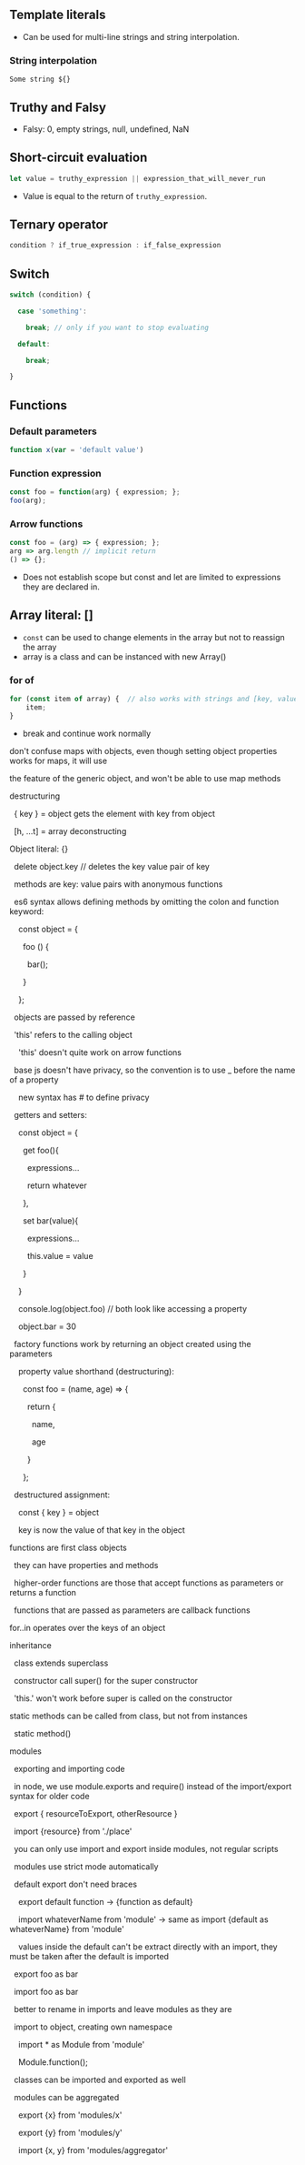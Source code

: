 ## Template literals
- Can be used for multi-line strings and string interpolation.

### String interpolation
`Some string ${}`

## Truthy and Falsy
- Falsy: 0, empty strings, null, undefined, NaN

## Short-circuit evaluation
```js
let value = truthy_expression || expression_that_will_never_run
```
-  Value is equal to the return of `truthy_expression`.

## Ternary operator
```js
condition ? if_true_expression : if_false_expression
```

## Switch
```js
switch (condition) {

  case 'something':

    break; // only if you want to stop evaluating

  default:

    break;

}
```

  
## Functions
### Default parameters
```js
function x(var = 'default value')
```

###  Function expression
```js
const foo = function(arg) { expression; };
foo(arg);
```

### Arrow functions
```js
const foo = (arg) => { expression; };
arg => arg.length // implicit return
() => {};
```
- Does not establish scope but const and let are limited to expressions they are declared in.

## Array literal: []
- `const` can be used to change elements in the array but not to reassign the array
- array is a class and can be instanced with new Array()
### for of
```js
for (const item of array) {  // also works with strings and [key, value]
    item;
}
```
- break and continue work normally

don't confuse maps with objects, even though setting object properties works for maps, it will use

the feature of the generic object, and won't be able to use map methods

  

destructuring

  { key } = object gets the element with key from object

  [h, ...t] = array deconstructing

  

Object literal: {}

  delete object.key // deletes the key value pair of key

  methods are key: value pairs with anonymous functions

  es6 syntax allows defining methods by omitting the colon and function keyword:

    const object = {

      foo () {

        bar();

      }

    };

  objects are passed by reference

  'this' refers to the calling object

    'this' doesn't quite work on arrow functions

  base js doesn't have privacy, so the convention is to use _ before the name of a property

    new syntax has # to define privacy

  getters and setters:

    const object = {

      get foo(){

        expressions...

        return whatever

      },

      set bar(value){

        expressions...

        this.value = value

      }

    }

    console.log(object.foo) // both look like accessing a property

    object.bar = 30

  

  factory functions work by returning an object created using the parameters

    property value shorthand (destructuring):

      const foo = (name, age) => {

        return {

          name,

          age

        }

      };

  destructured assignment:

    const { key } = object

    key is now the value of that key in the object

  

functions are first class objects

  they can have properties and methods

  higher-order functions are those that accept functions as parameters or returns a function

  functions that are passed as parameters are callback functions

  

for..in operates over the keys of an object

  

inheritance

  class extends superclass

  constructor call super() for the super constructor

  'this.' won't work before super is called on the constructor

  

static methods can be called from class, but not from instances

  static method()

  

modules

  exporting and importing code

  in node, we use module.exports and require() instead of the import/export syntax for older code

  export { resourceToExport, otherResource }

  import {resource} from './place'

  you can only use import and export inside modules, not regular scripts

  modules use strict mode automatically

  default export don't need braces

    export default function -> {function as default}

    import whateverName from 'module' -> same as import {default as whateverName} from 'module'

    values inside the default can't be extract directly with an import, they must be taken after the default is imported

  export foo as bar

  import foo as bar

  better to rename in imports and leave modules as they are

  import to object, creating own namespace

    import * as Module from 'module'

    Module.function();

  classes can be imported and exported as well

  modules can be aggregated

    export {x} from 'modules/x'

    export {y} from 'modules/y'

    import {x, y} from 'modules/aggregator'
